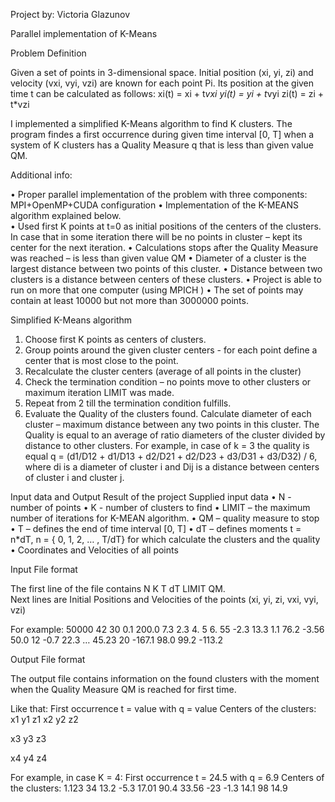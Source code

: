 Project by: Victoria Glazunov


Parallel implementation of K-Means

  
Problem Definition

Given a set of points in 3-dimensional space. Initial position (xi, yi, zi) and velocity (vxi, vyi, vzi) are known for each point Pi. Its position at the given time t can be calculated as follows:
xi(t) = xi + t*vxi
yi(t) = yi + t*vyi
zi(t) = zi + t*vzi

I implemented a simplified K-Means algorithm to find K clusters. The program findes a first occurrence during given time interval [0, T] when a system of K clusters has a Quality Measure q that is less than given value QM.


Additional info:

•	Proper parallel implementation of the problem with three components: MPI+OpenMP+CUDA configuration
•	Implementation of the K-MEANS algorithm explained below.  
•	Used first K points at t=0 as initial positions of the centers of the clusters. 
	In case that in some iteration there will be no points in cluster – kept its center for the next iteration.
•	Calculations stops after the Quality Measure was reached – is less than given value QM
•	Diameter of a cluster is the largest distance between two points of this cluster.
•	Distance between two clusters is a distance between centers of these clusters. 
•	Project is able to run on more that one computer (using MPICH )
•	The set of points may contain at least 10000 but not more than 3000000 points.  


Simplified K-Means algorithm

1.	Choose first K points as centers of clusters.
2.	Group points around the given cluster centers - for each point define a center that is most close to the point.
3.	Recalculate the cluster centers (average of all points in the cluster)
4.	Check the termination condition – no points move to other clusters or maximum iteration LIMIT was made.
5.	Repeat from 2 till the termination condition fulfills.
6.	Evaluate the Quality of the clusters found. Calculate diameter of each cluster – maximum distance between any two points in this 	 cluster. The Quality is equal to an average of ratio diameters of the cluster divided by distance to other clusters. For 		example, in case of k = 3 the quality is equal 
	q = (d1/D12 + d1/D13 + d2/D21 + d2/D23 + d3/D31 + d3/D32) / 6, 
	where di is a diameter of cluster i and Dij is a distance between centers of cluster i and cluster j.




Input data and Output Result of the project
Supplied input data 
•	N - number of points
•	K - number of clusters to find
•	LIMIT – the maximum number of iterations for K-MEAN algorithm. 
•	QM – quality measure to stop
•	T – defines the end of time interval [0, T]
•	dT – defines moments t = n*dT, n = { 0, 1, 2, … , T/dT} for which calculate the clusters and the quality
•	Coordinates and Velocities of all points

Input File format

The first line of the file contains   N    K    T   dT   LIMIT   QM.  
Next lines are Initial Positions and Velocities of the points (xi, yi, zi, vxi, vyi, vzi)

For example:
50000    42    30    0.1    200.0       7.3
2.3      4. 5      6. 55     -2.3   13.3   1.1
76.2   -3.56    50.0        12    -0.7    22.3
 …
45.23   20      -167.1    98.0  99.2  -113.2 



Output File format

The output file contains information on the found clusters with the moment when the Quality Measure QM is reached for first time.

Like that:
First occurrence t = value  with q = value
Centers of the clusters:
x1   y1   z1
x2   y2   z2

x3   y3   z3

x4   y4   z4

For example, in case K = 4:
First occurrence t = 24.5  with q = 6.9
Centers of the clusters:
1.123     34   13.2
-5.3       17.01    90.4
33.56    -23   -1.3
14.1      98    14.9






